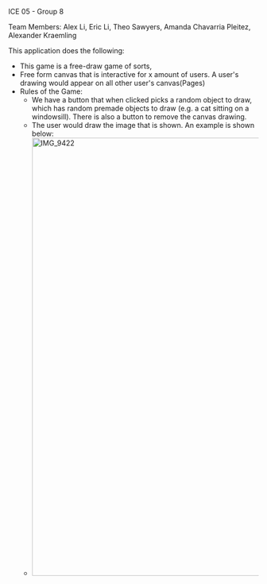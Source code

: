 ICE 05 - Group 8 

Team Members: 
Alex Li, Eric Li, Theo Sawyers, Amanda Chavarria Pleitez, Alexander Kraemling

This application does the following: 

- This game is a free-draw game of sorts,
- Free form canvas that is interactive for x amount of users. A user's drawing would appear on all other user's canvas(Pages)
- Rules of the Game: 
  - We have a button that when clicked picks a random object to draw, which has random premade objects to draw (e.g. a cat sitting on a windowsill). There is also a button to remove the canvas drawing.
  - The user would draw the image that is shown. An example is shown below: 
  - <img width="1783" height="882" alt="IMG_9422" src="https://github.com/user-attachments/assets/fd8d0c03-5623-45ff-826f-d75331728010" />


